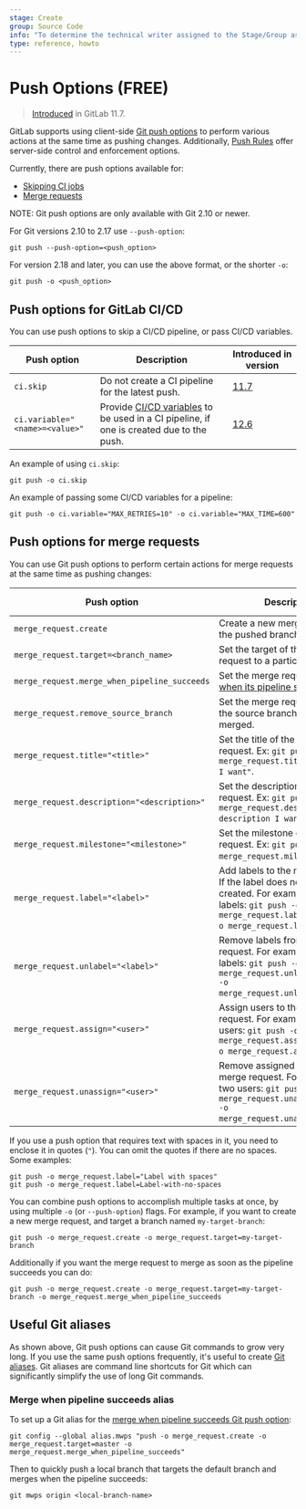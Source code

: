 ```yaml
---
stage: Create
group: Source Code
info: "To determine the technical writer assigned to the Stage/Group associated with this page, see https://about.gitlab.com/handbook/engineering/ux/technical-writing/#assignments"
type: reference, howto
---
```


# Push Options **(FREE)**

> [Introduced](https://gitlab.com/gitlab-org/gitlab-foss/-/merge_requests/15643) in GitLab 11.7.

GitLab supports using client-side [Git push options](https://git-scm.com/docs/git-push#Documentation/git-push.txt--oltoptiongt)
to perform various actions at the same time as pushing changes. Additionally, [Push Rules](../../push_rules/push_rules.md) offer server-side control and enforcement options.

Currently, there are push options available for:

- [Skipping CI jobs](#push-options-for-gitlab-cicd)
- [Merge requests](#push-options-for-merge-requests)

NOTE:
Git push options are only available with Git 2.10 or newer.

For Git versions 2.10 to 2.17 use `--push-option`:

```shell
git push --push-option=<push_option>
```

For version 2.18 and later, you can use the above format, or the shorter `-o`:

```shell
git push -o <push_option>
```

## Push options for GitLab CI/CD

You can use push options to skip a CI/CD pipeline, or pass CI/CD variables.

| Push option                    | Description                                                                                 | Introduced in version |
| ------------------------------ | ------------------------------------------------------------------------------------------- |---------------------- |
| `ci.skip`                      | Do not create a CI pipeline for the latest push.                                            | [11.7](https://gitlab.com/gitlab-org/gitlab-foss/-/merge_requests/15643) |
| `ci.variable="<name>=<value>"` | Provide [CI/CD variables](../../ci/variables/index.md) to be used in a CI pipeline, if one is created due to the push. | [12.6](https://gitlab.com/gitlab-org/gitlab/-/issues/27983) |

An example of using `ci.skip`:

```shell
git push -o ci.skip
```

An example of passing some CI/CD variables for a pipeline:

```shell
git push -o ci.variable="MAX_RETRIES=10" -o ci.variable="MAX_TIME=600"
```

## Push options for merge requests

You can use Git push options to perform certain actions for merge requests at the same
time as pushing changes:

| Push option                                  | Description                                                                                                     | Introduced in version |
| -------------------------------------------- | --------------------------------------------------------------------------------------------------------------- | --------------------- |
| `merge_request.create`                       | Create a new merge request for the pushed branch.                                                               | [11.10](https://gitlab.com/gitlab-org/gitlab-foss/-/merge_requests/26752) |
| `merge_request.target=<branch_name>`         | Set the target of the merge request to a particular branch.                                                     | [11.10](https://gitlab.com/gitlab-org/gitlab-foss/-/merge_requests/26752) |
| `merge_request.merge_when_pipeline_succeeds` | Set the merge request to [merge when its pipeline succeeds](merge_requests/merge_when_pipeline_succeeds.md).    | [11.10](https://gitlab.com/gitlab-org/gitlab-foss/-/merge_requests/26752) |
| `merge_request.remove_source_branch`         | Set the merge request to remove the source branch when it's merged.                                             | [12.2](https://gitlab.com/gitlab-org/gitlab-foss/-/issues/64320)          |
| `merge_request.title="<title>"`              | Set the title of the merge request. Ex: `git push -o merge_request.title="The title I want"`.                   | [12.2](https://gitlab.com/gitlab-org/gitlab-foss/-/issues/64320)          |
| `merge_request.description="<description>"`  | Set the description of the merge request. Ex: `git push -o merge_request.description="The description I want"`. | [12.2](https://gitlab.com/gitlab-org/gitlab-foss/-/issues/64320)          |
| `merge_request.milestone="<milestone>"`      | Set the milestone of the merge request. Ex: `git push -o merge_request.milestone="3.0"`.                        | [14.1](https://gitlab.com/gitlab-org/gitlab/-/merge_requests/63960)       |
| `merge_request.label="<label>"`              | Add labels to the merge request. If the label does not exist, it is created. For example, for two labels: `git push -o merge_request.label="label1" -o merge_request.label="label2"`. | [12.3](https://gitlab.com/gitlab-org/gitlab-foss/-/merge_requests/31831) |
| `merge_request.unlabel="<label>"`            | Remove labels from the merge request. For example, for two labels: `git push -o merge_request.unlabel="label1" -o merge_request.unlabel="label2"`. | [12.3](https://gitlab.com/gitlab-org/gitlab-foss/-/merge_requests/31831) |
| `merge_request.assign="<user>"`              | Assign users to the merge request. For example, for two users: `git push -o merge_request.assign="user1" -o merge_request.assign="user2"`. | [13.10](https://gitlab.com/gitlab-org/gitlab/-/merge_requests/25904) |
| `merge_request.unassign="<user>"`            | Remove assigned users from the merge request. For example, for two users: `git push -o merge_request.unassign="user1" -o merge_request.unassign="user2"`. | [13.10](https://gitlab.com/gitlab-org/gitlab/-/merge_requests/25904) |

If you use a push option that requires text with spaces in it, you need to enclose it
in quotes (`"`). You can omit the quotes if there are no spaces. Some examples:

```shell
git push -o merge_request.label="Label with spaces"
git push -o merge_request.label=Label-with-no-spaces
```

You can combine push options to accomplish multiple tasks at once, by using
multiple `-o` (or `--push-option`) flags. For example, if you want to create a new
merge request, and target a branch named `my-target-branch`:

```shell
git push -o merge_request.create -o merge_request.target=my-target-branch
```

Additionally if you want the merge request to merge as soon as the pipeline succeeds you can do:

```shell
git push -o merge_request.create -o merge_request.target=my-target-branch -o merge_request.merge_when_pipeline_succeeds
```

## Useful Git aliases

As shown above, Git push options can cause Git commands to grow very long. If
you use the same push options frequently, it's useful to create [Git
aliases](https://git-scm.com/book/en/v2/Git-Basics-Git-Aliases). Git aliases
are command line shortcuts for Git which can significantly simplify the use of
long Git commands.

### Merge when pipeline succeeds alias

To set up a Git alias for the [merge when pipeline succeeds Git push
option](#push-options-for-merge-requests):

```shell
git config --global alias.mwps "push -o merge_request.create -o merge_request.target=master -o merge_request.merge_when_pipeline_succeeds"
```

Then to quickly push a local branch that targets the default branch and merges when the
pipeline succeeds:

```shell
git mwps origin <local-branch-name>
```
